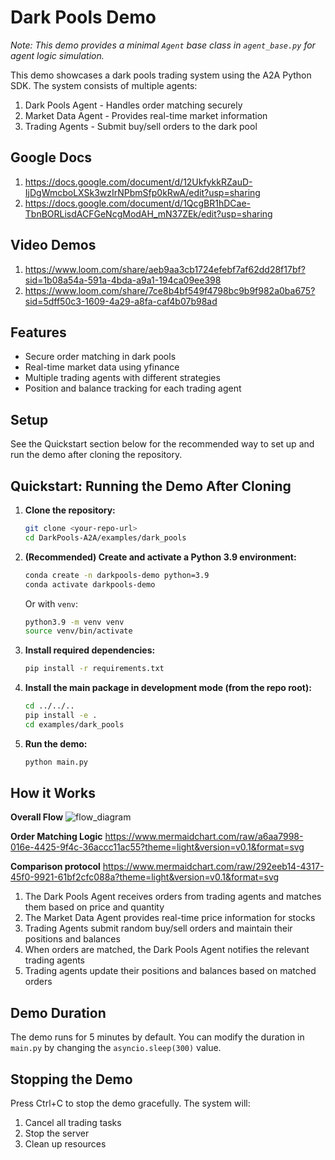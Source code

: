 # Dark Pools Demo

_Note: This demo provides a minimal `Agent` base class in `agent_base.py` for agent logic simulation._

This demo showcases a dark pools trading system using the A2A Python SDK. The system consists of multiple agents:

1. Dark Pools Agent - Handles order matching securely
2. Market Data Agent - Provides real-time market information
3. Trading Agents - Submit buy/sell orders to the dark pool

## Google Docs 

1. https://docs.google.com/document/d/12UkfykkRZauD-IjDgWmcboLXSk3wzIrNPbmSfp0kRwA/edit?usp=sharing
2. https://docs.google.com/document/d/1QcgBR1hDCae-TbnBORLisdACFGeNcgModAH_mN37ZEk/edit?usp=sharing

## Video Demos

1. https://www.loom.com/share/aeb9aa3cb1724efebf7af62dd28f17bf?sid=1b08a54a-591a-4bda-a9a1-194ca09ee398
2. https://www.loom.com/share/7ce8b4bf549f4798bc9b9f982a0ba675?sid=5dff50c3-1609-4a29-a8fa-caf4b07b98ad

## Features

- Secure order matching in dark pools
- Real-time market data using yfinance
- Multiple trading agents with different strategies
- Position and balance tracking for each trading agent

## Setup

See the Quickstart section below for the recommended way to set up and run the demo after cloning the repository.

## Quickstart: Running the Demo After Cloning

1. **Clone the repository:**
   ```bash
   git clone <your-repo-url>
   cd DarkPools-A2A/examples/dark_pools
   ```

2. **(Recommended) Create and activate a Python 3.9 environment:**
   ```bash
   conda create -n darkpools-demo python=3.9
   conda activate darkpools-demo
   ```
   Or with `venv`:
   ```bash
   python3.9 -m venv venv
   source venv/bin/activate
   ```

3. **Install required dependencies:**
   ```bash
   pip install -r requirements.txt
   ```

4. **Install the main package in development mode (from the repo root):**
   ```bash
   cd ../../..
   pip install -e .
   cd examples/dark_pools
   ```

5. **Run the demo:**
   ```bash
   python main.py
   ```

## How it Works

**Overall Flow**
![flow_diagram](https://github.com/user-attachments/assets/13272904-ddcf-434f-b6ab-91d13ffe47fe)

**Order Matching Logic**
https://www.mermaidchart.com/raw/a6aa7998-016e-4425-9f4c-36accc11ac55?theme=light&version=v0.1&format=svg

**Comparison protocol**
https://www.mermaidchart.com/raw/292eeb14-4317-45f0-9921-61bf2cfc088a?theme=light&version=v0.1&format=svg

1. The Dark Pools Agent receives orders from trading agents and matches them based on price and quantity
2. The Market Data Agent provides real-time price information for stocks
3. Trading Agents submit random buy/sell orders and maintain their positions and balances
4. When orders are matched, the Dark Pools Agent notifies the relevant trading agents
5. Trading agents update their positions and balances based on matched orders

## Demo Duration

The demo runs for 5 minutes by default. You can modify the duration in `main.py` by changing the `asyncio.sleep(300)` value.

## Stopping the Demo

Press Ctrl+C to stop the demo gracefully. The system will:
1. Cancel all trading tasks
2. Stop the server
3. Clean up resources 
